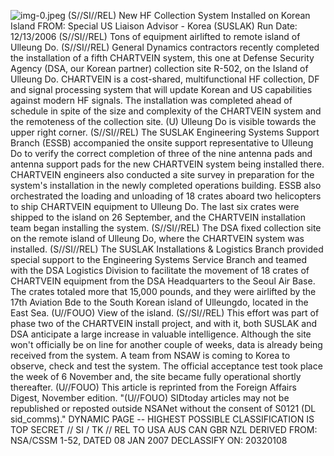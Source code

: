 ![img-0.jpeg](img-0.jpeg)
(S//SI//REL) New HF Collection System Installed on Korean Island FROM:
Special US Liaison Advisor - Korea (SUSLAK)
Run Date: $12 / 13 / 2006$
(S//SI//REL) Tons of equipment airlifted to remote island of Ulleung Do.
(S//SI//REL) General Dynamics contractors recently completed the installation of a fifth CHARTVEIN system, this one at Defense Security Agency (DSA, our Korean partner) collection site R-502, on the Island of Ulleung Do. CHARTVEIN is a cost-shared, multifunctional HF collection, DF and signal processing system that will update Korean and US capabilities against modern HF signals. The installation was completed ahead of schedule in spite of the size and complexity of the CHARTVEIN system and the remoteness of the collection site.
(U) Ulleung Do is visible towards the upper right corner.
(S//SI//REL) The SUSLAK Engineering Systems Support Branch (ESSB) accompanied the onsite support representative to Ulleung Do to verify the correct completion of three of the nine antenna pads and antenna support pads for the new CHARTVEIN system being installed there. CHARTVEIN engineers also conducted a site survey in preparation for the system's installation in the newly completed operations building. ESSB also orchestrated the loading and unloading of 18 crates aboard two helicopters to ship CHARTVEIN equipment to Ulleung Do. The last six crates were shipped to the island on 26 September, and the CHARTVEIN installation team began installing the system.
(S//SI//REL) The DSA fixed collection site on the remote island of Ulleung Do, where the CHARTVEIN system was installed.
(S//SI//REL) The SUSLAK Installations \& Logistics Branch provided special support to the Engineering Systems Service Branch and teamed with the DSA Logistics Division to facilitate the movement of 18 crates of CHARTVEIN equipment from the DSA Headquarters to the Seoul Air Base. The crates totaled more that 15,000 pounds, and they were airlifted by the 17th Aviation Bde to the South Korean island of Ulleungdo, located in the East Sea.
(U//FOUO) View of the island.
(S//SI//REL) This effort was part of phase two of the CHARTVEIN install project, and with it, both SUSLAK and DSA anticipate a large increase in valuable intelligence. Although the site won't officially be on line for another couple of weeks, data is already being received from the system. A team from NSAW is coming to Korea to observe, check and test the system. The official acceptance test took place the week of 6 November and, the site became fully operational shortly thereafter.
(U//FOUO) This article is reprinted from the Foreign Affairs Digest, November edition.
"(U//FOUO) SIDtoday articles may not be republished or reposted outside NSANet without the consent of S0121 (DL sid_comms)."
DYNAMIC PAGE -- HIGHEST POSSIBLE CLASSIFICATION IS TOP SECRET // SI / TK // REL TO USA AUS CAN GBR NZL
DERIVED FROM: NSA/CSSM 1-52, DATED 08 JAN 2007 DECLASSIFY ON: 20320108
